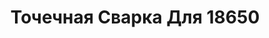 ---
id: '41'
title: Точечная Сварка Для 18650
description: Залог 2000 рублей
price: '300'
order: 41
default_thumbnail_image: images/IMG_20210204_132404.jpg
default_original_image: images/IMG_20210204_132404_sm.jpg
category: content/category/05svarka.md
featured: true
layout: product
---